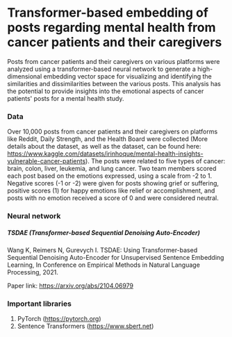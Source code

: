 # Transformer-based embedding of posts regarding mental health from cancer patients and their caregivers
Posts from cancer patients and their caregivers on various platforms were analyzed using a transformer-based neural network to generate a high-dimensional embedding vector space for visualizing and identifying the similarities and dissimilarities between the various posts. This analysis has the potential to provide insights into the emotional aspects of cancer patients' posts for a mental health study.

### Data
Over 10,000 posts from cancer patients and their caregivers on platforms like Reddit, Daily Strength, and the Health Board were collected (More details about the dataset, as well as the dataset, can be found here: https://www.kaggle.com/datasets/irinhoque/mental-health-insights-vulnerable-cancer-patients). The posts were related to five types of cancer: brain, colon, liver, leukemia, and lung cancer. Two team members scored each post based on the emotions expressed, using a scale from -2 to 1. Negative scores (-1 or -2) were given for posts showing grief or suffering, positive scores (1) for happy emotions like relief or accomplishment, and posts with no emotion received a score of 0 and were considered neutral. 

### Neural network 
##### TSDAE (Transformer-based Sequential Denoising Auto-Encoder) 
Wang K, Reimers N, Gurevych I. TSDAE: Using Transformer-based Sequential Denoising Auto-Encoder for Unsupervised Sentence Embedding Learning, In Conference on Empirical Methods in Natural Language Processing, 2021.

Paper link: https://arxiv.org/abs/2104.06979

### Important libraries
1) PyTorch (https://pytorch.org)
2) Sentence Transformers (https://www.sbert.net)
